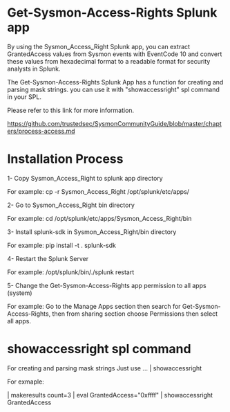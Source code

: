# Get-Sysmon-Access-Rights Splunk app
By using the Sysmon_Access_Right Splunk app, you can extract GrantedAccess values from Sysmon events with EventCode 10 and convert these values from hexadecimal format to a readable format for security analysts in Splunk.

The Get-Sysmon-Access-Rights Splunk App has a function for creating and parsing mask strings. you can use it with "showaccessright" spl command in your SPL.

Please refer to this link for more information.

https://github.com/trustedsec/SysmonCommunityGuide/blob/master/chapters/process-access.md

# Installation Process
1- Copy Sysmon_Access_Right to splunk app directory

For example: cp -r Sysmon_Access_Right /opt/splunk/etc/apps/ 

2- Go to Sysmon_Access_Right bin directory 

For example: cd /opt/splunk/etc/apps/Sysmon_Access_Right/bin

3- Install splunk-sdk in Sysmon_Access_Right/bin directory

For example: pip install -t . splunk-sdk

4- Restart the Splunk Server

For example: /opt/splunk/bin/./splunk restart

5- Change the Get-Sysmon-Access-Rights app permission to all apps (system)

For example: Go to the Manage Apps section then search for Get-Sysmon-Access-Rights, then from sharing section choose Permissions then select all apps.

# showaccessright spl command

For creating and parsing mask strings Just use ... | showaccessright <field>

For exmaple:

| makeresults count=3 
| eval GrantedAccess="0xffff" 
| showaccessright GrantedAccess
